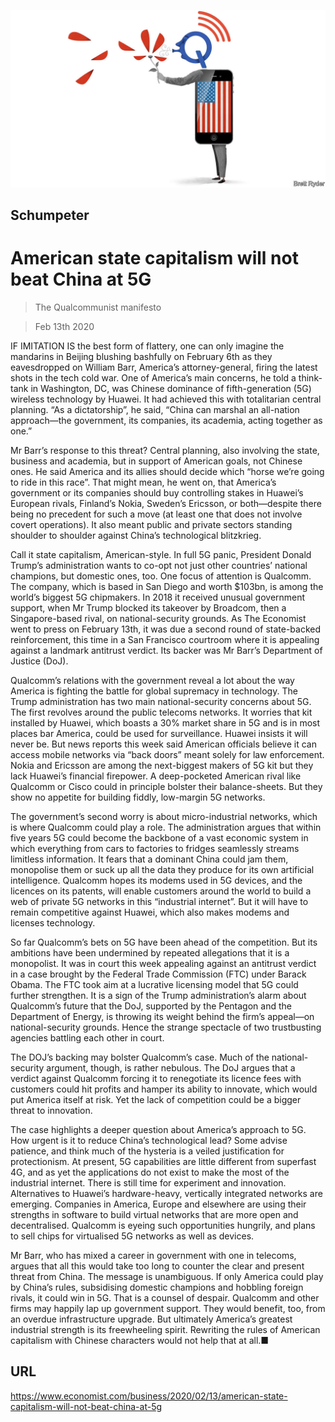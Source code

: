 ![](./images/20200215_WBD000_0.jpg)

## Schumpeter

# American state capitalism will not beat China at 5G

> The Qualcommunist manifesto

> Feb 13th 2020

IF IMITATION IS the best form of flattery, one can only imagine the mandarins in Beijing blushing bashfully on February 6th as they eavesdropped on William Barr, America’s attorney-general, firing the latest shots in the tech cold war. One of America’s main concerns, he told a think-tank in Washington, DC, was Chinese dominance of fifth-generation (5G) wireless technology by Huawei. It had achieved this with totalitarian central planning. “As a dictatorship”, he said, “China can marshal an all-nation approach—the government, its companies, its academia, acting together as one.”

Mr Barr’s response to this threat? Central planning, also involving the state, business and academia, but in support of American goals, not Chinese ones. He said America and its allies should decide which “horse we’re going to ride in this race”. That might mean, he went on, that America’s government or its companies should buy controlling stakes in Huawei’s European rivals, Finland’s Nokia, Sweden’s Ericsson, or both—despite there being no precedent for such a move (at least one that does not involve covert operations). It also meant public and private sectors standing shoulder to shoulder against China’s technological blitzkrieg.

Call it state capitalism, American-style. In full 5G panic, President Donald Trump’s administration wants to co-opt not just other countries’ national champions, but domestic ones, too. One focus of attention is Qualcomm. The company, which is based in San Diego and worth $103bn, is among the world’s biggest 5G chipmakers. In 2018 it received unusual government support, when Mr Trump blocked its takeover by Broadcom, then a Singapore-based rival, on national-security grounds. As The Economist went to press on February 13th, it was due a second round of state-backed reinforcement, this time in a San Francisco courtroom where it is appealing against a landmark antitrust verdict. Its backer was Mr Barr’s Department of Justice (DoJ).

Qualcomm’s relations with the government reveal a lot about the way America is fighting the battle for global supremacy in technology. The Trump administration has two main national-security concerns about 5G. The first revolves around the public telecoms networks. It worries that kit installed by Huawei, which boasts a 30% market share in 5G and is in most places bar America, could be used for surveillance. Huawei insists it will never be. But news reports this week said American officials believe it can access mobile networks via “back doors” meant solely for law enforcement. Nokia and Ericsson are among the next-biggest makers of 5G kit but they lack Huawei’s financial firepower. A deep-pocketed American rival like Qualcomm or Cisco could in principle bolster their balance-sheets. But they show no appetite for building fiddly, low-margin 5G networks.

The government’s second worry is about micro-industrial networks, which is where Qualcomm could play a role. The administration argues that within five years 5G could become the backbone of a vast economic system in which everything from cars to factories to fridges seamlessly streams limitless information. It fears that a dominant China could jam them, monopolise them or suck up all the data they produce for its own artificial intelligence. Qualcomm hopes its modems used in 5G devices, and the licences on its patents, will enable customers around the world to build a web of private 5G networks in this “industrial internet”. But it will have to remain competitive against Huawei, which also makes modems and licenses technology.

So far Qualcomm’s bets on 5G have been ahead of the competition. But its ambitions have been undermined by repeated allegations that it is a monopolist. It was in court this week appealing against an antitrust verdict in a case brought by the Federal Trade Commission (FTC) under Barack Obama. The FTC took aim at a lucrative licensing model that 5G could further strengthen. It is a sign of the Trump administration’s alarm about Qualcomm’s future that the DoJ, supported by the Pentagon and the Department of Energy, is throwing its weight behind the firm’s appeal—on national-security grounds. Hence the strange spectacle of two trustbusting agencies battling each other in court.

The DOJ’s backing may bolster Qualcomm’s case. Much of the national-security argument, though, is rather nebulous. The DoJ argues that a verdict against Qualcomm forcing it to renegotiate its licence fees with customers could hit profits and hamper its ability to innovate, which would put America itself at risk. Yet the lack of competition could be a bigger threat to innovation.

The case highlights a deeper question about America’s approach to 5G. How urgent is it to reduce China’s technological lead? Some advise patience, and think much of the hysteria is a veiled justification for protectionism. At present, 5G capabilities are little different from superfast 4G, and as yet the applications do not exist to make the most of the industrial internet. There is still time for experiment and innovation. Alternatives to Huawei’s hardware-heavy, vertically integrated networks are emerging. Companies in America, Europe and elsewhere are using their strengths in software to build virtual networks that are more open and decentralised. Qualcomm is eyeing such opportunities hungrily, and plans to sell chips for virtualised 5G networks as well as devices.

Mr Barr, who has mixed a career in government with one in telecoms, argues that all this would take too long to counter the clear and present threat from China. The message is unambiguous. If only America could play by China’s rules, subsidising domestic champions and hobbling foreign rivals, it could win in 5G. That is a counsel of despair. Qualcomm and other firms may happily lap up government support. They would benefit, too, from an overdue infrastructure upgrade. But ultimately America’s greatest industrial strength is its freewheeling spirit. Rewriting the rules of American capitalism with Chinese characters would not help that at all.■

## URL

https://www.economist.com/business/2020/02/13/american-state-capitalism-will-not-beat-china-at-5g

